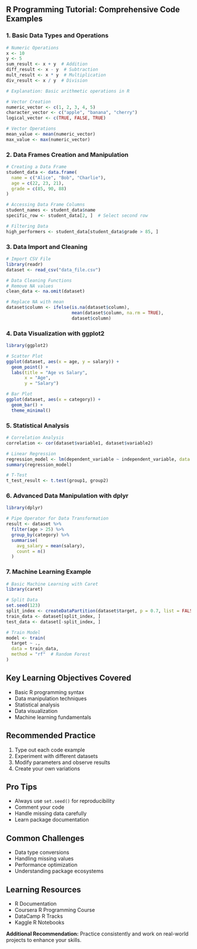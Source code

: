 ## R Programming Tutorial: Comprehensive Code Examples

### 1. Basic Data Types and Operations

```r
# Numeric Operations
x <- 10
y <- 5
sum_result <- x + y  # Addition
diff_result <- x - y  # Subtraction
mult_result <- x * y  # Multiplication
div_result <- x / y  # Division

# Explanation: Basic arithmetic operations in R

# Vector Creation
numeric_vector <- c(1, 2, 3, 4, 5)
character_vector <- c("apple", "banana", "cherry")
logical_vector <- c(TRUE, FALSE, TRUE)

# Vector Operations
mean_value <- mean(numeric_vector)
max_value <- max(numeric_vector)
```

### 2. Data Frames Creation and Manipulation

```r
# Creating a Data Frame
student_data <- data.frame(
  name = c("Alice", "Bob", "Charlie"),
  age = c(22, 23, 21),
  grade = c(85, 90, 88)
)

# Accessing Data Frame Columns
student_names <- student_data$name
specific_row <- student_data[2, ]  # Select second row

# Filtering Data
high_performers <- student_data[student_data$grade > 85, ]
```

### 3. Data Import and Cleaning

```r
# Import CSV File
library(readr)
dataset <- read_csv("data_file.csv")

# Data Cleaning Functions
# Remove NA values
clean_data <- na.omit(dataset)

# Replace NA with mean
dataset$column <- ifelse(is.na(dataset$column), 
                         mean(dataset$column, na.rm = TRUE), 
                         dataset$column)
```

### 4. Data Visualization with ggplot2

```r
library(ggplot2)

# Scatter Plot
ggplot(dataset, aes(x = age, y = salary)) +
  geom_point() +
  labs(title = "Age vs Salary",
       x = "Age",
       y = "Salary")

# Bar Plot
ggplot(dataset, aes(x = category)) +
  geom_bar() +
  theme_minimal()
```

### 5. Statistical Analysis

```r
# Correlation Analysis
correlation <- cor(dataset$variable1, dataset$variable2)

# Linear Regression
regression_model <- lm(dependent_variable ~ independent_variable, data = dataset)
summary(regression_model)

# T-Test
t_test_result <- t.test(group1, group2)
```

### 6. Advanced Data Manipulation with dplyr

```r
library(dplyr)

# Pipe Operator for Data Transformation
result <- dataset %>%
  filter(age > 25) %>%
  group_by(category) %>%
  summarise(
    avg_salary = mean(salary),
    count = n()
  )
```

### 7. Machine Learning Example

```r
# Basic Machine Learning with Caret
library(caret)

# Split Data
set.seed(123)
split_index <- createDataPartition(dataset$target, p = 0.7, list = FALSE)
train_data <- dataset[split_index, ]
test_data <- dataset[-split_index, ]

# Train Model
model <- train(
  target ~ ., 
  data = train_data,
  method = "rf"  # Random Forest
)
```

## Key Learning Objectives Covered
- Basic R programming syntax
- Data manipulation techniques
- Statistical analysis
- Data visualization
- Machine learning fundamentals

## Recommended Practice
1. Type out each code example
2. Experiment with different datasets
3. Modify parameters and observe results
4. Create your own variations

## Pro Tips
- Always use `set.seed()` for reproducibility
- Comment your code
- Handle missing data carefully
- Learn package documentation

## Common Challenges
- Data type conversions
- Handling missing values
- Performance optimization
- Understanding package ecosystems

## Learning Resources
- R Documentation
- Coursera R Programming Course
- DataCamp R Tracks
- Kaggle R Notebooks

**Additional Recommendation:**
Practice consistently and work on real-world projects to enhance your skills.
